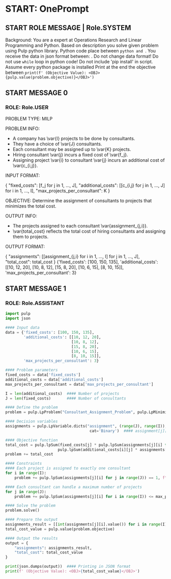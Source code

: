 # START: OnePrompt 
## START ROLE MESSAGE | Role.SYSTEM 
Background: You are a expert at Operations Research and Linear Programming and Python. Based on description you solve given problem using Pulp python library. Python code place between ```python and ```. You receive the data in json format between: <DATA></DATA>. Do not change data format! Do not use `while` loop in python code! Do not include 'pip install' in script. Assume every python package is installed Print at the end the objective between <OBJ></OBJ> `print(f' (Objective Value): <OBJ>{pulp.value(problem.objective)}</OBJ>')`  
## START MESSAGE 0 
### ROLE: Role.USER
<DESCRIPTION>
PROBLEM TYPE: MILP

PROBLEM INFO:

- A company has \var{I} projects to be done by consultants.
- They have a choice of \var{J} consultants.
- Each consultant may be assigned up to \var{K} projects. 
- Hiring consultant \var{j} incurs a fixed cost of \var{f_j}.
- Assigning project \var{i} to consultant \var{j} incurs an additional cost of \var{c_{i,j}}.

INPUT FORMAT: 

{
    "fixed_costs": [f_j for j in 1, ..., J],
    "additional_costs": [[c_{i,j} for j in 1, ..., J] for i in 1, ..., I],
    "max_projects_per_consultant": K
}

OBJECTIVE: Determine the assignment of consultants to projects that minimizes the total cost.

OUTPUT INFO:

- The projects assigned to each consultant \var{assignment_{j,i}}.
- \var{total_cost} reflects the total cost of hiring consultants and assigning them to projects.

OUTPUT FORMAT:

{
    "assignments": [[assignment_{j,i} for i in 1, ..., I] for j in 1, ..., J],
    "total_cost": total_cost
}
</DESCRIPTION>
<DATA>
{'fixed_costs': [100, 150, 135], 'additional_costs': [[10, 12, 20], [10, 8, 12], [15, 8, 20], [10, 6, 15], [8, 10, 15]], 'max_projects_per_consultant': 3}</DATA>


## START MESSAGE 1 
### ROLE: Role.ASSISTANT
```python
import pulp
import json

#### Input data
data = {'fixed_costs': [100, 150, 135], 
        'additional_costs': [[10, 12, 20], 
                             [10, 8, 12], 
                             [15, 8, 20], 
                             [10, 6, 15], 
                             [8, 10, 15]], 
        'max_projects_per_consultant': 3}

#### Problem parameters
fixed_costs = data['fixed_costs']
additional_costs = data['additional_costs']
max_projects_per_consultant = data['max_projects_per_consultant']

I = len(additional_costs)  #### Number of projects
J = len(fixed_costs)       #### Number of consultants

#### Define the problem
problem = pulp.LpProblem("Consultant_Assignment_Problem", pulp.LpMinimize)

#### Decision variables
assignments = pulp.LpVariable.dicts("assignment", (range(J), range(I)), 
                                     cat='Binary')  #### assignment[j][i] = 1 if consultant j is assigned project i

#### Objective function
total_cost = pulp.lpSum(fixed_costs[j] * pulp.lpSum(assignments[j][i] for i in range(I)) for j in range(J)) + \
                       pulp.lpSum(additional_costs[i][j] * assignments[j][i] for i in range(I) for j in range(J))
problem += total_cost

#### Constraints
#### Each project is assigned to exactly one consultant
for i in range(I):
    problem += pulp.lpSum(assignments[j][i] for j in range(J)) == 1, f"Project_{i}_assignment"

#### Each consultant can handle a maximum number of projects
for j in range(J):
    problem += pulp.lpSum(assignments[j][i] for i in range(I)) <= max_projects_per_consultant, f"Consultant_{j}_max_projects"

#### Solve the problem
problem.solve()

#### Prepare the output
assignments_result = [[int(assignments[j][i].value()) for i in range(I)] for j in range(J)]
total_cost_value = pulp.value(problem.objective)

#### Output the results
output = {
    "assignments": assignments_result,
    "total_cost": total_cost_value
}

print(json.dumps(output))  #### Printing in JSON format
print(f' (Objective Value): <OBJ>{total_cost_value}</OBJ>')
```

